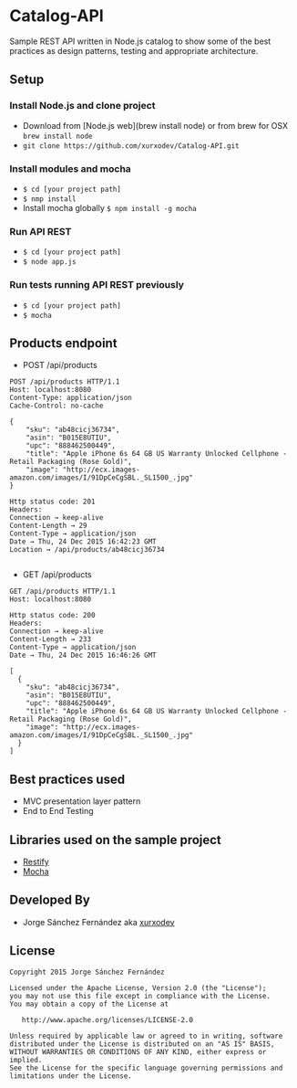 # Catalog-API
Sample REST API written in Node.js catalog to show some of the best practices as design patterns, testing and appropriate architecture.

## Setup

### Install Node.js and clone project

* Download from [Node.js web](brew install node) or from brew for OSX `brew install node`
* `git clone https://github.com/xurxodev/Catalog-API.git`

### Install modules and mocha

* `$ cd [your project path]`
* `$ nmp install`
* Install mocha globally `$ npm install -g mocha`

### Run API REST

* `$ cd [your project path]`
* `$ node app.js`

### Run tests running API REST previously

* `$ cd [your project path]`
* `$ mocha`

## Products endpoint

* POST /api/products
```http
POST /api/products HTTP/1.1
Host: localhost:8080
Content-Type: application/json
Cache-Control: no-cache

{
    "sku": "ab48cicj36734",
    "asin": "B015E8UTIU",
    "upc": "888462500449",
    "title": "Apple iPhone 6s 64 GB US Warranty Unlocked Cellphone - Retail Packaging (Rose Gold)",
    "image": "http://ecx.images-amazon.com/images/I/91DpCeCgSBL._SL1500_.jpg"
}
```

```http
Http status code: 201
Headers:
Connection → keep-alive
Content-Length → 29
Content-Type → application/json
Date → Thu, 24 Dec 2015 16:42:23 GMT
Location → /api/products/ab48cicj36734
```

```http

```
* GET /api/products
```http
GET /api/products HTTP/1.1
Host: localhost:8080
```

```http
Http status code: 200
Headers:
Connection → keep-alive
Content-Length → 233
Content-Type → application/json
Date → Thu, 24 Dec 2015 16:46:26 GMT

[
  {
    "sku": "ab48cicj36734",
    "asin": "B015E8UTIU",
    "upc": "888462500449",
    "title": "Apple iPhone 6s 64 GB US Warranty Unlocked Cellphone - Retail Packaging (Rose Gold)",
    "image": "http://ecx.images-amazon.com/images/I/91DpCeCgSBL._SL1500_.jpg"
  }
]
```

## Best practices used

* MVC presentation layer pattern
* End to End Testing

## Libraries used on the sample project

* [Restify](http://restify.com/)
* [Mocha](https://mochajs.org/)

Developed By
------------

* Jorge Sánchez Fernández aka [xurxodev](https://twitter.com/xurxodev)

License
-------

    Copyright 2015 Jorge Sánchez Fernández

    Licensed under the Apache License, Version 2.0 (the "License");
    you may not use this file except in compliance with the License.
    You may obtain a copy of the License at

       http://www.apache.org/licenses/LICENSE-2.0

    Unless required by applicable law or agreed to in writing, software
    distributed under the License is distributed on an "AS IS" BASIS,
    WITHOUT WARRANTIES OR CONDITIONS OF ANY KIND, either express or implied.
    See the License for the specific language governing permissions and
    limitations under the License.
